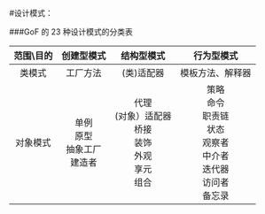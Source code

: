 #设计模式：

###GoF 的 23 种设计模式的分类表

| **范围\目的** | **创建型模式** | **结构型模式** | **行为型模式** |
| :---:| :-----:| :----: | :----:|
| 类模式	|工厂方法|	(类)适配器	|模板方法、解释器|
| 对象模式	|单例 <br/> 原型 <br/> 抽象工厂 <br/> 建造者   | 代理<br/>(对象）适配器<br/>桥接<br/>装饰<br/>外观<br/>享元<br/>组合 |策略<br/>命令<br/>职责链<br/>状态<br/>观察者<br/>中介者<br/>迭代器<br/>访问者<br/>备忘录


